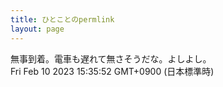 ```yaml
---
title: ひとことのpermlink
layout: page
---
```

<div class="box" dt="1676010952514">
  無事到着。電車も遅れて無さそうだな。よしよし。
  <div class="content is-small">Fri Feb 10 2023 15:35:52 GMT+0900 (日本標準時)</div>
</div>